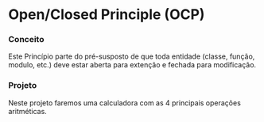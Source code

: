 # Open/Closed Principle (OCP)


### Conceito
Este Princípio parte do pré-susposto de que toda entidade (classe, função, modulo, etc.) deve estar aberta para extenção e fechada para modificação.

### Projeto
Neste projeto faremos uma calculadora com as 4 principais operações aritméticas.